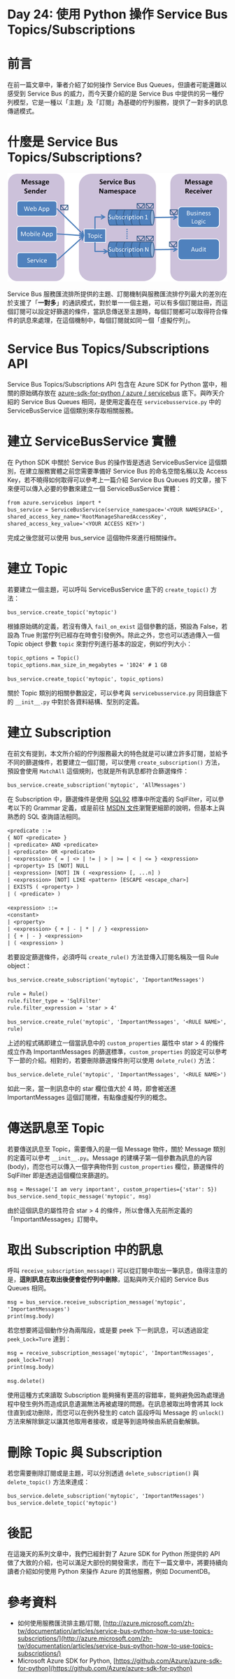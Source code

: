 Day 24: 使用 Python 操作 Service Bus Topics/Subscriptions
==============================

# 前言

在前一篇文章中，筆者介紹了如何操作 Service Bus Queues，但讀者可能還難以感受到 Service Bus 的威力，而今天要介紹的是 Service Bus 中提供的另一種佇列模型，它是一種以「主題」及「訂閱」為基礎的佇列服務，提供了一對多的訊息傳遞模式。

# 什麼是 Service Bus Topics/Subscriptions?

![Concept](https://raw.githubusercontent.com/hungys/azure-blog/master/media/24-azure-service-bus-topics-subscriptions-using-python/concept.png)

Service Bus 服務匯流排所提供的主題、訂閱機制與服務匯流排佇列最大的差別在於支援了「**一對多**」的通訊模式，對於單一一個主題，可以有多個訂閱註冊，而這個訂閱可以設定好篩選的條件，當訊息傳送至主題時，每個訂閱都可以取得符合條件的訊息來處理，在這個機制中，每個訂閱就如同一個「虛擬佇列」。

# Service Bus Topics/Subscriptions API

Service Bus Topics/Subscriptions API 包含在 Azure SDK for Python 當中，相關的原始碼存放在 [azure-sdk-for-python / azure / servicebus](https://github.com/Azure/azure-sdk-for-python/tree/master/azure/servicebus) 底下。與昨天介紹的 Service Bus Queues 相同，是使用定義在在 `servicebusservice.py` 中的 ServiceBusService 這個類別來存取相關服務。

# 建立 ServiceBusService 實體

在 Python SDK 中關於 Service Bus 的操作皆是透過 ServiceBusService 這個類別，在建立服務實體之前您需要準備好 Service Bus 的命名空間名稱以及 Access Key，若不曉得如何取得可以參考上一篇介紹 Service Bus Queues 的文章，接下來便可以傳入必要的參數來建立一個 ServiceBusService 實體：

```
from azure.servicebus import *
bus_service = ServiceBusService(service_namespace='<YOUR NAMESPACE>', shared_access_key_name='RootManageSharedAccessKey', shared_access_key_value='<YOUR ACCESS KEY>')
```

完成之後您就可以使用 bus_service 這個物件來進行相關操作。

# 建立 Topic

若要建立一個主題，可以呼叫 ServiceBusService 底下的 `create_topic()` 方法：

```
bus_service.create_topic('mytopic')
```

根據原始碼的定義，若沒有傳入 `fail_on_exist` 這個參數的話，預設為 False，若設為 True 則當佇列已經存在時會引發例外。除此之外，您也可以透過傳入一個 Topic object 參數 `topic` 來對佇列進行基本的設定，例如佇列大小：

```
topic_options = Topic()
topic_options.max_size_in_megabytes = '1024' # 1 GB

bus_service.create_topic('mytopic', topic_options)
```

關於 Topic 類別的相關參數設定，可以參考與 `servicebusservice.py` 同目錄底下的 `__init__.py` 中對於各資料結構、型別的定義。

# 建立 Subscription

在前文有提到，本文所介紹的佇列服務最大的特色就是可以建立許多訂閱，並給予不同的篩選條件，若要建立一個訂閱，可以使用 `create_subscription()` 方法，預設會使用 `MatchAll` 這個規則，也就是所有訊息都符合篩選條件：

```
bus_service.create_subscription('mytopic', 'AllMessages')
```

在 Subscription 中，篩選條件是使用 [SQL92](http://www.contrib.andrew.cmu.edu/~shadow/sql/sql1992.txt) 標準中所定義的 SqlFilter，可以參考以下的 Grammar 定義，或是前往 [MSDN 文件](http://msdn.microsoft.com/zh-tw/library/microsoft.servicebus.messaging.sqlfilter.sqlexpression.aspx)瀏覽更細節的說明，但基本上與熟悉的 SQL 查詢語法相同。

```
<predicate ::=
{ NOT <predicate> }
| <predicate> AND <predicate>
| <predicate> OR <predicate>
| <expression> { = | <> | != | > | >= | < | <= } <expression>
| <property> IS [NOT] NULL
| <expression> [NOT] IN ( <expression> [, ...n] )
| <expression> [NOT] LIKE <pattern> [ESCAPE <escape_char>]
| EXISTS ( <property> )
| ( <predicate> )
 
<expression> ::=
<constant> 
| <property>
| <expression> { + | - | * | / } <expression>
| { + | - } <expression>
| ( <expression> )
```

若要設定篩選條件，必須呼叫 `create_rule()` 方法並傳入訂閱名稱及一個 Rule object：

```
bus_service.create_subscription('mytopic', 'ImportantMessages')

rule = Rule()
rule.filter_type = 'SqlFilter'
rule.filter_expression = 'star > 4'

bus_service.create_rule('mytopic', 'ImportantMessages', '<RULE NAME>', rule)
```

上述的程式碼即建立一個當訊息中的 `custom_properties` 屬性中 star > 4 的條件成立作為 ImportantMessages 的篩選標準，`custom_properties` 的設定可以參考下一節的介紹。相對的，若要刪除篩選條件則可以使用 `delete_rule()` 方法：

```
bus_service.delete_rule('mytopic', 'ImportantMessages', '<RULE NAME>')
```

如此一來，當一則訊息中的 star 欄位值大於 4 時，即會被送進 ImportantMessages 這個訂閱裡，有點像虛擬佇列的概念。

# 傳送訊息至 Topic

若要傳送訊息至 Topic，需要傳入的是一個 Message 物件，關於 Message 類別的定義可以參考 `__init__.py`。Message 的建構子第一個參數為訊息的內容 (body)，而您也可以傳入一個字典物件到 `custom_properties` 欄位，篩選條件的 SqlFilter 即是透過這個欄位來篩選的。

```
msg = Message('I am very important', custom_properties={'star': 5})
bus_service.send_topic_message('mytopic', msg)
```

由於這個訊息的屬性符合 star > 4 的條件，所以會傳入先前所定義的「ImportantMessages」訂閱中。

# 取出 Subscription 中的訊息

呼叫 `receive_subscription_message()` 可以從訂閱中取出一筆訊息，值得注意的是，**這則訊息在取出後便會從佇列中刪除**，這點與昨天介紹的 Service Bus Queues 相同。

```
msg = bus_service.receive_subscription_message('mytopic', 'ImportantMessages')
print(msg.body)
```

若您想要將這個動作分為兩階段，或是要 peek 下一則訊息，可以透過設定 `peek_Lock=Ture` 達到：

```
msg = receive_subscription_message('mytopic', 'ImportantMessages', peek_lock=True)
print(msg.body)

msg.delete()
```

使用這種方式來讀取 Subscription 能夠擁有更高的容錯率，能夠避免因為處理過程中發生例外而造成訊息遺漏無法再被處理的問題。在訊息被取出時會將其 lock 住直到成功刪除，而您可以在例外發生的 catch 區段呼叫 Message 的 `unlock()` 方法來解除鎖定以讓其他取用者接收，或是等到逾時候由系統自動解鎖。

# 刪除 Topic 與 Subscription

若您需要刪除訂閱或是主題，可以分別透過 `delete_subscription()` 與 `delete_topic()` 方法來達成：

```
bus_service.delete_subscription('mytopic', 'ImportantMessages')
bus_service.delete_topic('mytopic')
```

# 後記

在這幾天的系列文章中，我們已經針對了 Azure SDK for Python 所提供的 API 做了大致的介紹，也可以滿足大部份的開發需求，而在下一篇文章中，將要持續向讀者介紹如何使用 Python 來操作 Azure 的其他服務，例如 DocumentDB。

# 參考資料

- 如何使用服務匯流排主題/訂閱, [http://azure.microsoft.com/zh-tw/documentation/articles/service-bus-python-how-to-use-topics-subscriptions/](http://azure.microsoft.com/zh-tw/documentation/articles/service-bus-python-how-to-use-topics-subscriptions/)
- Microsoft Azure SDK for Python, [https://github.com/Azure/azure-sdk-for-python](https://github.com/Azure/azure-sdk-for-python)